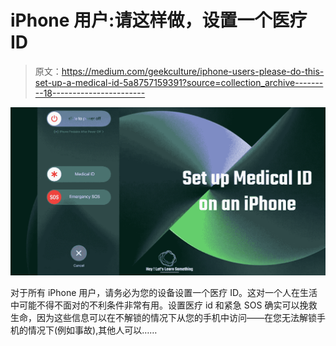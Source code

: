 # iPhone 用户:请这样做，设置一个医疗 ID

> 原文：<https://medium.com/geekculture/iphone-users-please-do-this-set-up-a-medical-id-5a8757159391?source=collection_archive---------18----------------------->

![](img/451f5fbdea65bcd4ac4d4e9d29014313.png)

对于所有 iPhone 用户，请务必为您的设备设置一个医疗 ID。这对一个人在生活中可能不得不面对的不利条件非常有用。设置医疗 id 和紧急 SOS 确实可以挽救生命，因为这些信息可以在不解锁的情况下从您的手机中访问——在您无法解锁手机的情况下(例如事故),其他人可以……